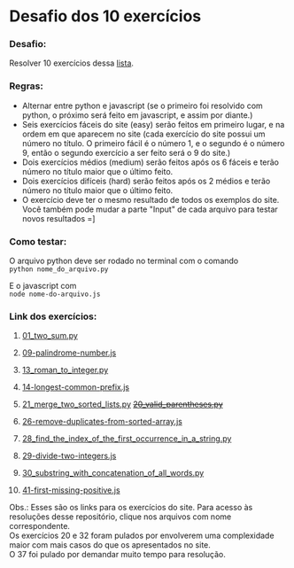 # Desafio dos 10 exercícios

### Desafio:
Resolver 10 exercícios dessa [lista](https://leetcode.com/problemset/all/?sorting=W3t9XQ%3D%3D).

### Regras:
- Alternar entre python e javascript (se o primeiro foi resolvido com python, o próximo será feito em javascript, e assim por diante.)
- Seis exercícios fáceis do site (easy) serão feitos em primeiro lugar, e na ordem em que aparecem no site (cada exercício do site possui um número no título. O primeiro fácil é o número 1, e o segundo é o número 9, então o segundo exercício a ser feito será o 9 do site.)
- Dois exercícios médios (medium) serão feitos após os 6 fáceis e terão número no título maior que o último feito.
- Dois exercícios difíceis (hard) serão feitos após os 2 médios e terão número no título maior que o último feito.
- O exercício deve ter o mesmo resultado de todos os exemplos do site. Você também pode mudar a parte "Input" de cada arquivo para testar novos resultados =]

### Como testar:
  
O arquivo python deve ser rodado no terminal com o comando  
```python nome_do_arquivo.py```  
  
E o javascript com  
```node nome-do-arquivo.js```

### Link dos exercícios:
1. [01_two_sum.py](https://leetcode.com/problems/two-sum/)
2. [09-palindrome-number.js](https://leetcode.com/problems/palindrome-number/)
3. [13_roman_to_integer.py](https://leetcode.com/problems/roman-to-integer/)
4. [14-longest-common-prefix.js](https://leetcode.com/problems/longest-common-prefix/)
5. [21_merge_two_sorted_lists.py](https://leetcode.com/problems/merge-two-sorted-lists/)
~~[20_valid_parentheses.py](https://leetcode.com/problems/valid-parentheses/)~~
6. [26-remove-duplicates-from-sorted-array.js](https://leetcode.com/problems/remove-duplicates-from-sorted-array/)

7. [28_find_the_index_of_the_first_occurrence_in_a_string.py](https://leetcode.com/problems/find-the-index-of-the-first-occurrence-in-a-string/)
8. [29-divide-two-integers.js](https://leetcode.com/problems/divide-two-integers/)

9. [30_substring_with_concatenation_of_all_words.py](https://leetcode.com/problems/substring-with-concatenation-of-all-words/)
10. [41-first-missing-positive.js](https://leetcode.com/problems/first-missing-positive/)

Obs.: Esses são os links para os exercícios do site. Para acesso às resoluções desse repositório, clique nos arquivos com nome correspondente.  
Os exercícios 20 e 32 foram pulados por envolverem uma complexidade maior com mais casos do que os apresentados no site.  
O 37 foi pulado por demandar muito tempo para resolução.
